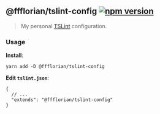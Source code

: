 ## @ffflorian/tslint-config [![npm version](https://img.shields.io/npm/v/@ffflorian/tslint-config.svg)](https://npmjs.com/package/@ffflorian/tslint-config)

> My personal [TSLint](https://palantir.github.io/tslint/) configuration.

### Usage

**Install**:

```
yarn add -D @ffflorian/tslint-config
```

**Edit `tslint.json`**:

```jsonc
{
  // ...
  "extends": "@ffflorian/tslint-config"
}
```
